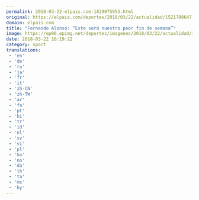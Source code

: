 ```yaml
---
permalink: 2018-03-22-elpais.com-1829075955.html
original: https://elpais.com/deportes/2018/03/22/actualidad/1521708647_900888.html#?ref=rss&format=simple&link=link
domain: elpais.com
title: "Fernando Alonso: “Este será nuestro peor fin de semana”"
image: https://ep00.epimg.net/deportes/imagenes/2018/03/22/actualidad/1521708647_900888_1521709121_rrss_normal.jpg
date: 2018-03-22 16:19:22
category: sport
translations: 
 - 'en'
 - 'de'
 - 'ru'
 - 'ja'
 - 'fr'
 - 'it'
 - 'zh-CN'
 - 'zh-TW'
 - 'ar'
 - 'fa'
 - 'pt'
 - 'hi'
 - 'tr'
 - 'id'
 - 'nl'
 - 'sv'
 - 'vi'
 - 'pl'
 - 'ko'
 - 'no'
 - 'da'
 - 'th'
 - 'ta'
 - 'ms'
 - 'hy'
---
```


